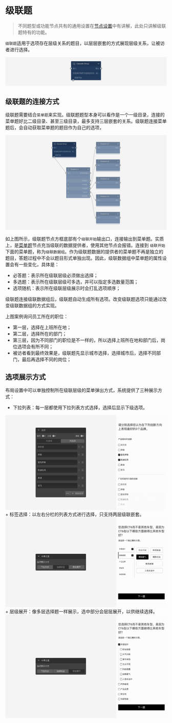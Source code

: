 ```index

```

```tag

```

```summary

```
# 级联题

> 不同题型或功能节点共有的通用设置在[节点设置](../node-setting/concept.md)中有讲解，此处只讲解级联题特有的功能。

`级联题`适用于选项存在层级关系的题目，以层层嵌套的方式展现层级关系，让被访者进行选择。

<img src='../../assets/snapshots/nodes/cascade-group/node.png'>

## 级联题的连接方式

级联题需要结合`菜单题`来实现。级联题题型本身可以看作是一个一级目录，连接的菜单题好比二级目录、甚至三级目录，最多支持三层嵌套的关系。级联题连接菜单题后，会自动获取菜单题的题目作为自己的选项，

<img src='../../assets/snapshots/nodes/cascade-group/canvas.png'>

如上图所示，级联题节点方框底部有个`级联开始`输出口，连接输出到菜单题。实质上，是[菜单题](./menu.md)节点充当级联的数据提供者，使用其他节点会报错。连接到 `级联开始`下面的菜单题，称为`级联数据组`。作为级联题数据的提供者的菜单题不再是独立的题目，答题过程中不会以题目形式单独出现。因此，级联数据组中菜单题的属性设置会有一些变化，具体是：

+ 必答题：表示所在级联层级必须做出选择；
+ 多选题：表示所在级联层级可多选，并可以指定多选数量范围；
+ 选项随机：表示所在级联层级展示时会打乱选项顺序；

级联题连接级联数据组后，级联题自动生成所有选项。改变级联题选项只能通过改变级联数据组的方式实现。

上图案例询问员工所在的职位：
+ 第一层，选择在上班所在地；
+ 第二层，选择所在的部门；
+ 第三层，因为不同部门的职位是不一样的，所以选择上班所在地和部门后，岗位选项会有所不同；
+ 被访者看到最终效果是，级联题先显示城市选择，选择城市后，选择不同部门，最后再选择不同的岗位；


## 选项展示方式

布局设置中可以单独控制所在级联层级的菜单弹出方式，系统提供了三种展示方式：
+ 下拉列表：每一层都使用下拉列表方式选择，选择后显示下级选项。
<img src='../../assets/snapshots/nodes/cascade-group/dropdown.png'>
+ 标签选择：以左右分栏的列表方式进行选择，只支持两层级联嵌套。
<img src='../../assets/snapshots/nodes/cascade-group/tabs.png'>
+ 层级展开：像多层选择题一样展示，选中部分会层层展开，以供继续选择。
<img src='../../assets/snapshots/nodes/cascade-group/expand.png'>
